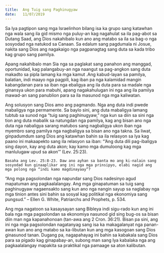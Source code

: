 ```yaml
---
title:  Ang Tuig sang Paghinugyaw
date:   11/07/2019
---
```


Sa Iya pagtipon sang mga Israelinhon bilang isa ka grupo sang katawhan nga wala sang ila gid mismo nga puluy-an kag nagahulat sa ila pag-abot sa Dutang Saad, ang Dios nakahibalo kun ano ang matabo sa ila sa bag-o nga sosyodad nga natukod sa Canaan. Sa edalum sang pagdumala ni Josue, nakita sang Dios ang nagakaigo nga pagpanagtag sang duta sa kada tribo kag grupo sang pamilya.

Apang nakahibalo man Sia nga sa paglakat sang panahon ang manggad, oportunidad, kag palangabuy-an nga naangut sa pag-angkon sang duta makadto sa pipla lamang ka mga kamut .Ang kabud-layan sa pamilya, balatian, indi maayo nga pagpili, kag iban pa nga kalamidad mangin kabangdanan para sa iban nga ebaligya ang ila duta para sa madale nga ginansya ukon para mabuhi, apang nagakahulugan ini nga ang ila pamilya mawad-an sang panublion para sa ila masunod nga mga kaliwatan.

Ang solusyon sang Dios amo ang pagmando. Nga ang duta indi pwede mabaligya nga permamente. Sa baylo sini, ang duta mabaligya lamang tubtub sa sunod nga “tuig sang paghinugyaw,” nga kun sa diin sa sini nga tion ang duta mabalik sa natungdan nga pamilya, kag ang bisan ano nga duta nga nabaligya sarang matubos sang nagbaligya ukon iban nga myembro sang pamilya nga nagbaligya sa bisan ano nga takna. Sa liwat, ginpadumdum sang Dios ang katawhan bahin sa ila relasyon sa Iya kag paano ini makaapekto sang ila relasyon sa iban: “’Ang duta dili pag-ibaligya sing dayon, kay ang duta akon; kay kamo mga dumuloong kag mga manlulugaw upud sa akon’” (Lev. 25:23).

`Basaha ang Lev. 25:8-23. Daw ano ayhan sa banta mo ang ki-nalain sang sosyodad kun ginaaplikar ang ini nga mga prinsipyo, elabi nagid ang mga polong nga “indi kamo magdinayaay”?`

“Ang mga pagsolondan nga napundar sang Dios nadesinyo agud mapatuman ang pagkaalalangay. Ang mga ginapatuman sa tuig sang paghinugyaw nagaensakto sang kun ano nga nangin sayup sa naglabay nga mga tinion antes sini bahin sa sosyal kag politikal nga ekonomiya sang pungsud.” – Ellen G. White, Patriarchs and Prophets, p. 534.

Ang mga nagatoon sa kasaysayan sang Bibleya indi sigu-rado kun ang ini bala nga mga pagsolondan sa ekonomiya nasunod gid sing bug-os sa bisan diin man nga kapanahonoan (tan-awa ang 2 Cron. 36:21). Bisan pa sini, ang ini nga mga pagsolondan nagatanyag sang isa ka makagalanyat nga panan-awan kun ano ang matabo sa ka-libutan kun ang mga kasogoan sang Dios ginasunod tanan. Dugang pa, nagapahayag ini bahin sa kabakala sang Dios para sa pigado kag ginapabay-an, subong man sang Iya kabalaka nga ang pagkaalalangay mapakita sa praktikal nga pamaage sa aton kalibutan.